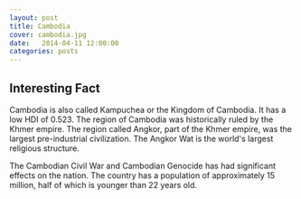 ```yaml
---
layout: post
title: Cambodia
cover: cambodia.jpg
date:   2014-04-11 12:00:00
categories: posts
---
```


## Interesting Fact

Cambodia is also called Kampuchea or the Kingdom of Cambodia. It has a low HDI of 0.523. The region of Cambodia was historically ruled by the Khmer empire. The region called Angkor, part of the Khmer empire, was the largest pre-industrial civilization. The Angkor Wat is the world's largest religious structure. 

The Cambodian Civil War and Cambodian Genocide has had significant effects on the nation. The country has a population of approximately 15 million, half of which is younger than 22 years old. 